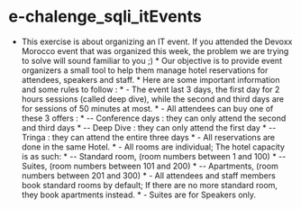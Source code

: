 # e-chalenge_sqli_itEvents
* This exercise is about organizing an IT event. If you attended the Devoxx Morocco event that was organized this week, the problem we are trying to solve will sound familiar to you ;)  * Our objective is to provide event organizers a small tool to help them manage hotel reservations for attendees, speakers and staff.  * Here are some important information and some rules to follow :  *  - The event last 3 days, the first day for 2 hours sessions (called deep dive), while the second and third days are for sessions of 50 minutes at most.  *  - All attendees can buy one of these 3 offers :  *       -- Conference days : they can only attend the second and third days  *       -- Deep Dive : they can only attend the first day  *       -- Tringa : they can attend the entire three days  *  - All reservations are done in the same Hotel.  *  - All rooms are individual; The hotel capacity is as such:  *       -- Standard room, (room numbers between 1 and 100)  *       -- Suites, (room numbers between 101 and 200)  *       -- Apartments, (room numbers between 201 and 300)  *  - All attendees and staff members book standard rooms by default; If there are no more standard room, they book apartments instead.  *  - Suites are for Speakers only.

